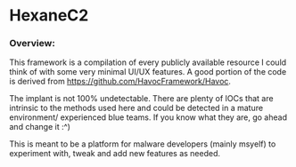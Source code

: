 # HexaneC2
### Overview:
This framework is a compilation of every publicly available resource I could think of with some very minimal UI/UX features. A good portion of the code is derived from https://github.com/HavocFramework/Havoc.

The implant is not 100% undetectable. There are plenty of IOCs that are intrinsic to the methods used here and could be detected in a mature environment/ experienced blue teams. If you know what they are, go ahead and change it :^)

This is meant to be a platform for malware developers (mainly msyelf) to experiment with, tweak and add new features as needed.
